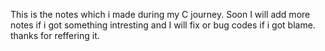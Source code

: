 This is the notes which i made during my C journey. Soon I will add more notes if i got something intresting and I will fix or bug codes if i got blame.
thanks for reffering it.

